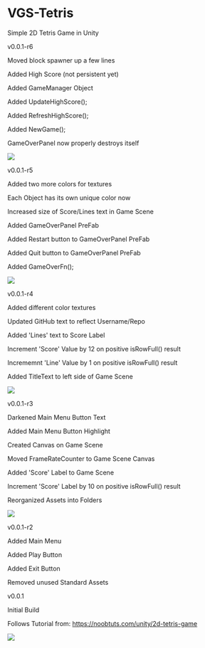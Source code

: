 # VGS-Tetris

Simple 2D Tetris Game in Unity

v0.0.1-r6

Moved block spawner up a few lines

Added High Score (not persistent yet)

Added GameManager Object

Added UpdateHighScore();

Added RefreshHighScore();

Added NewGame();

GameOverPanel now properly destroys itself

<img src="https://i.gyazo.com/7f1e18d7354d1344ef77d1538efbd36f.png">

v0.0.1-r5

Added two more colors for textures

Each Object has its own unique color now

Increased size of Score/Lines text in Game Scene

Added GameOverPanel PreFab

Added Restart button to GameOverPanel PreFab

Added Quit button to GameOverPanel PreFab

Added GameOverFn();

<img src="https://i.gyazo.com/4e0584ba5dbb3dfb9113bcd7f1ccec55.png">


v0.0.1-r4

Added different color textures

Updated GitHub text to reflect Username/Repo

Added 'Lines' text to Score Label

Increment 'Score' Value by 12 on positive isRowFull() result

Incrememnt 'Line' Value by 1 on positive isRowFull() result

Added TitleText to left side of Game Scene

<img src="https://i.gyazo.com/cd5c2f6f32cce4f822b62c54da4902b6.png">

v0.0.1-r3

Darkened Main Menu Button Text

Added Main Menu Button Highlight

Created Canvas on Game Scene

Moved FrameRateCounter to Game Scene Canvas

Added 'Score' Label to Game Scene

Increment 'Score' Label by 10 on positive isRowFull() result

Reorganized Assets into Folders

<img src="https://i.gyazo.com/22d66f04a77c903c789e0f445405e8e5.png">

v0.0.1-r2

Added Main Menu

Added Play Button

Added Exit Button

Removed unused Standard Assets

v0.0.1

Initial Build

Follows Tutorial from: https://noobtuts.com/unity/2d-tetris-game

<img src="https://i.gyazo.com/1418f5e65f51eac67514312ca1557d0f.png">